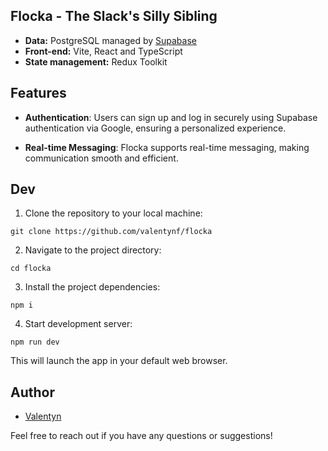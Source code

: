## Flocka - The Slack's Silly Sibling

- **Data:** PostgreSQL managed by [Supabase](https://supabase.com/)
- **Front-end:** Vite, React and TypeScript
- **State management:** Redux Toolkit

## Features

- **Authentication**: Users can sign up and log in securely using Supabase authentication via Google, ensuring a personalized experience.

- **Real-time Messaging**: Flocka supports real-time messaging, making communication smooth and efficient.

## Dev

1. Clone the repository to your local machine:

```shell
git clone https://github.com/valentynf/flocka
```

2. Navigate to the project directory:

```shell
cd flocka
```

3. Install the project dependencies:

```shell
npm i
```

4. Start development server:

```shell
npm run dev
```

This will launch the app in your default web browser.

## Author

- [Valentyn](https://github.com/valentynf)

Feel free to reach out if you have any questions or suggestions!
